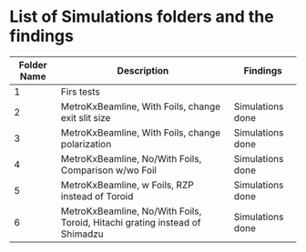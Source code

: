 # List of Simulations folders and the findings


| Folder Name   | Description    | Findings |
|-----|----------------------|----------------------|
| 1 | Firs tests  |              |
| 2 | MetroKxBeamline, With Foils, change exit slit size                            | Simulations done            |
| 3 | MetroKxBeamline, With Foils, change polarization                              | Simulations done            |
| 4 | MetroKxBeamline, No/With Foils, Comparison w/wo Foil                          | Simulations done            |
| 5 | MetroKxBeamline, w Foils, RZP instead of Toroid                               | Simulations done            |
| 6 | MetroKxBeamline, No/With Foils, Toroid, Hitachi grating instead of Shimadzu   | Simulations done            |
